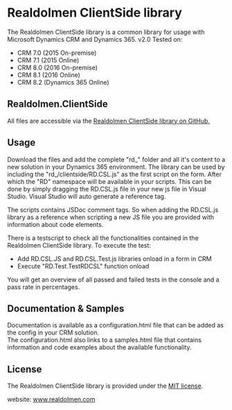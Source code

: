 <html>
<head>
</head>
<body>
<h1>Realdolmen ClientSide library</h1>
<p>The Realdolmen ClientSide library is a common library for usage with Microsoft Dynamics CRM and Dynamics 365. v2.0 Tested on: </br>
<ul>
	<li>CRM 7.0 (2015 On-premise)</li>
	<li>CRM 7.1 (2015 Online)</li>
	<li>CRM 8.0 (2016 On-premise)</li>
	<li>CRM 8.1 (2016 Online)</li>
	<li>CRM 8.2 (Dynamics 365 Online)</li>
</ul>
</p>
<h2>Realdolmen.ClientSide</h2>
<p>
All files are accessible via the 
<a href="https://github.com/Realdolmen365/Realdolmen.ClientSideLibrary">Realdolmen ClientSide library on GitHub.</a>
</p>
<h2>Usage</h2>
<p>
Download the files and add the complete "rd_" folder and all it's content to a new solution in your Dynamics 365 environment.
The library can be used by including the "rd_/clientside/RD.CSL.js" as the first script on the form. After which the "RD" namespace will be available in your scripts. This can be done by simply dragging the RD.CSL.js file in your new js file in Visual Studio. Visual Studio will auto generate a reference tag.</br>

The scripts contains JSDoc comment tags. So when adding the RD.CSL.js library as a reference when scripting a new JS file you are provided with information about code elements.
</br>
<p>
There is a testscript to check all the functionalities contained in the Realdolmen ClientSide library. To execute the test:
<ul>
	<li>Add RD.CSL.JS and RD.CSL.Test.js libraries onload in a form in CRM</li>
	<li>Execute "RD.Test.TestRDCSL" function onload</li>
</ul>
You will get an overview of all passed and failed tests in the console and a pass rate in percentages.
</p>
</p>
<h2>Documentation &amp; Samples</h2>
<p>
Documentation is available as a configuration.html file that can be added as the config in your CRM solution.</br>
The configuration.html also links to a samples.html file that contains information and code examples about the available functionality.
</p>
<h2>License</h2>
The Realdolmen ClientSide library is provided under the <a href="https://opensource.org/licenses/MIT">MIT license</a>.
<p>
website: <a href="http://www.realdolmen.com/">www.realdolmen.com</a>	
</p>
</body>
</html>
